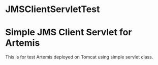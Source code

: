 # JMSClientServletTest

# Simple JMS Client Servlet for Artemis  

This is for test Artemis deployed on Tomcat using simple servlet class.
